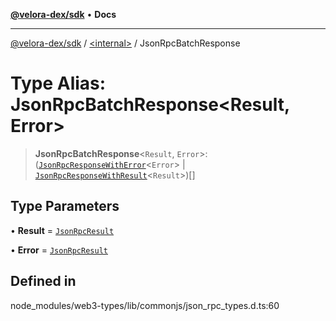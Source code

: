 [**@velora-dex/sdk**](../../README.md) • **Docs**

***

[@velora-dex/sdk](../../globals.md) / [\<internal\>](../README.md) / JsonRpcBatchResponse

# Type Alias: JsonRpcBatchResponse\<Result, Error\>

> **JsonRpcBatchResponse**\<`Result`, `Error`\>: ([`JsonRpcResponseWithError`](../interfaces/JsonRpcResponseWithError.md)\<`Error`\> \| [`JsonRpcResponseWithResult`](../interfaces/JsonRpcResponseWithResult.md)\<`Result`\>)[]

## Type Parameters

• **Result** = [`JsonRpcResult`](JsonRpcResult.md)

• **Error** = [`JsonRpcResult`](JsonRpcResult.md)

## Defined in

node\_modules/web3-types/lib/commonjs/json\_rpc\_types.d.ts:60
